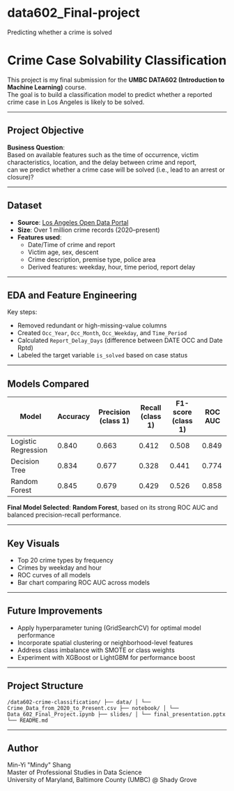 # data602_Final-project
Predicting whether a crime is solved
# Crime Case Solvability Classification 

This project is my final submission for the **UMBC DATA602 (Introduction to Machine Learning)** course.  
The goal is to build a classification model to predict whether a reported crime case in Los Angeles is likely to be solved.

---

## Project Objective

**Business Question**:  
Based on available features such as the time of occurrence, victim characteristics, location, and the delay between crime and report,  
can we predict whether a crime case will be solved (i.e., lead to an arrest or closure)?

---

## Dataset

- **Source**: [Los Angeles Open Data Portal](https://data.lacity.org/Public-Safety/Crime-Data-from-2020-to-Present/2nrs-mtv8)
- **Size**: Over 1 million crime records (2020–present)
- **Features used**:
  - Date/Time of crime and report
  - Victim age, sex, descent
  - Crime description, premise type, police area
  - Derived features: weekday, hour, time period, report delay

---

## EDA and Feature Engineering

Key steps:
- Removed redundant or high-missing-value columns
- Created `Occ_Year`, `Occ_Month`, `Occ_Weekday`, and `Time_Period`
- Calculated `Report_Delay_Days` (difference between DATE OCC and Date Rptd)
- Labeled the target variable `is_solved` based on case status

---

## Models Compared

| Model               | Accuracy | Precision (class 1) | Recall (class 1) | F1-score (class 1) | ROC AUC |
|--------------------|----------|----------------------|------------------|--------------------|---------|
| Logistic Regression| 0.840    | 0.663                | 0.412            | 0.508              | 0.849   |
| Decision Tree      | 0.834    | 0.677                | 0.328            | 0.441              | 0.774   |
| Random Forest      | 0.845    | 0.679                | 0.429            | 0.526              | 0.858   |

**Final Model Selected**: **Random Forest**, based on its strong ROC AUC and balanced precision-recall performance.

---

## Key Visuals

- Top 20 crime types by frequency
- Crimes by weekday and hour
- ROC curves of all models
- Bar chart comparing ROC AUC across models

---

## Future Improvements

- Apply hyperparameter tuning (GridSearchCV) for optimal model performance
- Incorporate spatial clustering or neighborhood-level features
- Address class imbalance with SMOTE or class weights
- Experiment with XGBoost or LightGBM for performance boost

---

## Project Structure

``` /data602-crime-classification/ ├── data/ │ └── Crime_Data_from_2020_to_Present.csv ├── notebook/ │ └── Data_602_Final_Project.ipynb ├── slides/ │ └── final_presentation.pptx └── README.md ```

---

## Author

Min-Yi "Mindy" Shang  
Master of Professional Studies in Data Science  
University of Maryland, Baltimore County (UMBC) @ Shady Grove

